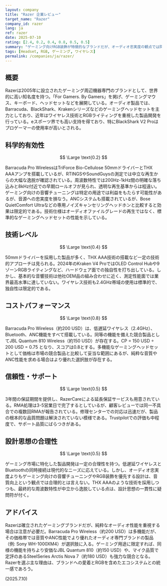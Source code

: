 ```yaml
---
layout: company
title: "Razer 企業レビュー"
target_name: "Razer"
company_id: razer
lang: ja
ref: razer
date: 2025-07-10
rating: [2.4, 0.2, 0.4, 0.8, 0.5, 0.5]
summary: "ゲーミング向けRGB装飾が特徴的なブランドだが、オーディオ忠実度の観点では問題が多い。多機能だが、同等の機能を持つ競合製品が存在するため、価格設定は妥当な範囲に収まっている。"
tags: [Headset, RGB, ゲーミング, ワイヤレス]
permalink: /companies/ja/razer/
---
```

## 概要

Razerは2005年に設立されたゲーミング周辺機器専門のブランドとして、世界的に高い知名度を持つ。「For Gamers. By Gamers」を掲げ、ゲーミングマウス、キーボード、ヘッドセットなどを展開している。オーディオ製品では、Barracuda、BlackShark、Krakenシリーズなどのゲーミングヘッドセットを主力としており、近年はワイヤレス技術とRGBライティングを重視した製品開発を行っている。eスポーツ界でも高い支持を得ており、特にBlackShark V2 Proはプロゲーマーの使用率が高いとされる。

## 科学的有効性

$$ \Large \text{0.2} $$

Barracuda Pro WirelessはTriForce Bio-Cellulose 50mmドライバーとTHX AAAアンプを搭載しているが、RTINGSやSoundGuysの測定では中立な再生からの大幅な逸脱が確認されている。周波数特性では200Hz-1kHz間の明確な落ち込みと8kHz付近での早期ロールオフが見られ、透明な再生基準からは程遠い。ゲーミング向けの音響チューニングは特定の用途では利益をもたらす可能性があるが、音源への忠実度を損なう。ANCシステムも搭載されているが、Bose QuietComfort Ultraなどの専用ノイズキャンセリングヘッドホンと比較すると効果は限定的である。技術仕様はオーディオファイルグレードの再生ではなく、標準的なゲーミングヘッドセットの性能を示している。

## 技術レベル

$$ \Large \text{0.4} $$

50mmドライバーを採用した製品が多く、THX AAA技術の搭載など一定の技術的アプローチは見られる。2024年のKraken V4 ProではOLED Control Hubや9ゾーンRGBライティングなど、ハードウェア面での独自性を打ち出している。しかし、基本的な音響技術は他社OEM品の組み合わせに近く、測定性能面では業界最高水準に達していない。ワイヤレス技術も2.4GHz帯域の使用は標準的で、独自性は限定的である。

## コストパフォーマンス

$$ \Large \text{0.8} $$

Barracuda Pro Wireless（約200 USD）は、低遅延ワイヤレス（2.4GHz）、Bluetooth、ANC機能をすべて搭載している。同等の機能を備えた競合製品としてJBL Quantum 810 Wireless（約150 USD）が存在する。CP = 150 USD ÷ 200 USD = 0.75 となり、スコアは0.8とする。多機能なゲーミングヘッドセットとして価格は市場の競合製品と比較して妥当な範囲にあるが、純粋な音質やANC性能を求める場合はより優れた選択肢が存在する。

## 信頼性・サポート

$$ \Large \text{0.5} $$

3年間の保証期間を提供し、RazerCareによる延長保証サービスも用意されている。RMA処理は3-5営業日で完了するとしているが、顧客レビューでは同一不具合での複数回RMAが報告されている。修理センターでの対応は迅速だが、製品の根本的な品質問題は解決されていない模様である。Trustpilotでの評価も中程度で、サポート品質にばらつきがある。

## 設計思想の合理性

$$ \Large \text{0.5} $$

ゲーミング市場に特化した製品開発は一定の合理性を持つ。低遅延ワイヤレスとBluetoothの同時接続は現代的なニーズに応えている。しかし、オーディオ忠実度よりもゲーミング向けの音響チューニングやRGB装飾を優先する設計は、音質向上という観点では合理的とは言えない。THX AAAのような技術を採用しつつも、最終的な周波数特性が中立から逸脱している点は、設計思想の一貫性に疑問符が付く。

## アドバイス

Razerは確立されたゲーミングブランドだが、純粋なオーディオ性能を重視する場合は注意が必要だ。Barracuda Pro Wireless（約200 USD）は多機能だが、その価格帯では音質やANC性能でより優れたオーディオ専門ブランドの製品（例: Sony WH-1000XM4）が選択肢に入る。ゲーミング用途に限定すれば、同様の機能を持ちより安価なJBL Quantum 810（約150 USD）や、マイク品質で定評のあるSteelSeries Arctis Nova 7（約180 USD）も強力な競合となる。Razerを選ぶ主な理由は、ブランドへの愛着とRGBを含めたエコシステムとの統一感であろう。

(2025.7.10)